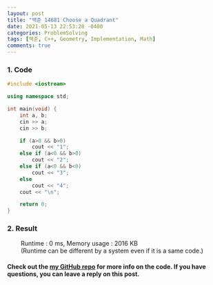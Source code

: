 ```yaml
---
layout: post
title: "백준 14681 Choose a Quadrant"
date: 2021-05-13 22:53:28 -0400
categories: ProblemSolving
tags: [백준, C++, Geometry, Implementation, Math]
comments: true
---
```


### 1. Code
```cpp
#include <iostream>

using namespace std;

int main(void) {
    int a, b;
    cin >> a;
    cin >> b;

    if (a>0 && b>0)
        cout << "1";
    else if (a<0 && b>0)
        cout << "2";
    else if (a<0 && b<0)
        cout << "3";
    else    
        cout << "4";
    cout << "\n";

    return 0;
}
```

### 2. Result
&nbsp;&nbsp;&nbsp;&nbsp;&nbsp;&nbsp;&nbsp;&nbsp;Runtime : 0 ms, Memory usage : 2016 KB  
&nbsp;&nbsp;&nbsp;&nbsp;&nbsp;&nbsp;&nbsp;&nbsp;(Runtime can be different by a system even if it is a same code.)

#### Check out the [my GitHub repo][hyuk-gh] for more info on the code. If you have questions, you can leave a reply on this post.
[hyuk-gh]: https://github.com/dlgur1994/StudyAlgorithms
